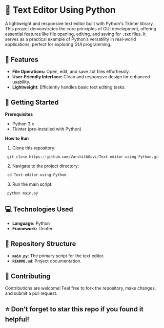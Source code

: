 # 📝 Text Editor Using Python

A lightweight and responsive text editor built with Python's Tkinter library. This project demonstrates the core principles of GUI development, offering essential features like file opening, editing, and saving for **`.txt`** files. It serves as a practical example of Python’s versatility in real-world applications, perfect for exploring GUI programming.

## 🌟 Features

- **File Operations:** Open, edit, and save .txt files effortlessly.
- **User-Friendly Interface:** Clean and responsive design for enhanced usability.
- **Lightweight:** Efficiently handles basic text editing tasks.

## 🚀 Getting Started

**Prerequisites**

- Python 3.x
- Tkinter (pre-installed with Python)

**How to Run**

1. Clone this repository:

```python
 git clone https://github.com/VarshithGovi/Text-editor-using-Python.git
```

2. Navigate to the project directory:

```python
 cd Text-editor-using-Python
```

3. Run the main script:

```python
 python main.py
```

## 💻 Technologies Used

- **Language:** Python
- **Framework:** Tkinter

## 📂 Repository Structure

- **`main.py`**: The primary script for the text editor.
- **`README.md`**: Project documentation.


## 🤝 Contributing

Contributions are welcome! Feel free to fork the repository, make changes, and submit a pull request.

## ⭐ Don’t forget to star this repo if you found it helpful!
